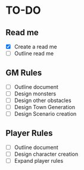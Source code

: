 # TO-DO

## Read me

- [x] Create a read me
- [ ] Outline read me

## GM Rules

- [ ] Outline document
- [ ] Design monsters
- [ ] Design other obstacles
- [ ] Design Town Generation
- [ ] Design Scenario creation 

## Player Rules

- [ ] Outline document
- [ ] Design character creation
- [ ] Expand player rules